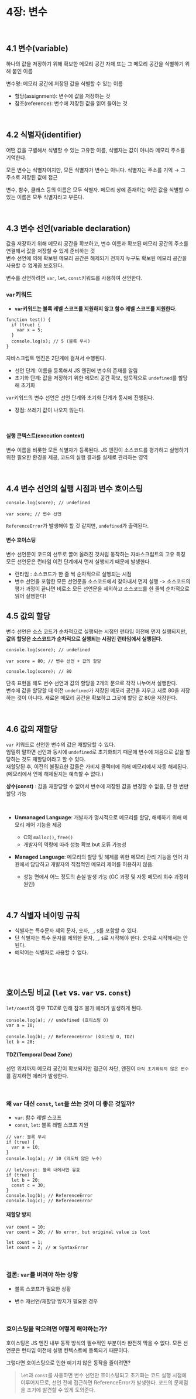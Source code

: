 # 4장: 변수

<br>

## 4.1 변수(variable)

하나의 값을 저장하기 위해 확보한 메모리 공간 자체 또는 그 메모리 공간을 식별하기 위해 붙인 이름 <br>

변수명: 메모리 공간에 저장된 값을 식별할 수 있는 이름

- 할당(assignment): 변수에 값을 저장하는 것
- 참조(reference): 변수에 저장된 값을 읽어 들이는 것

<br>

## 4.2 식별자(identifier)

어떤 값을 구별해서 식별할 수 있는 고유한 이름, 식별자는 값이 아니라 메모리 주소를 기억한다.
<br>

모든 변수는 식별자이지만, 모든 식별자가 변수는 아니다.
식별자는 주소를 기억 → 그 주소로 저장된 값에 접근

변수, 함수, 클래스 등의 이름은 모두 식별자. 메모리 상에 존재하는 어떤 값을 식별할 수 있는 이름은 모두 식별자라고 부른다.

<br>

## 4.3 변수 선언(variable declaration)

값을 저장하기 위해 메모리 공간을 확보하고, 변수 이름과 확보된 메모리 공간의 주소를 연결해서 값을 저장할 수 있게 준비하는 것 <br>
변수 선언에 의해 확보된 메모리 공간은 해제되기 전까지 누구도 확보된 메모리 공간을 사용할 수 없게끔 보호된다.

변수를 선언하려면 `var`, `let`, `const`키워드를 사용하여 선언한다.

### `var`키워드

- **`var`키워드는 블록 레벨 스코프를 지원하지 않고 함수 레벨 스코프를 지원한다.**

```
function test() {
  if (true) {
    var x = 5;
  }
  console.log(x); // 5 (블록 무시)
}
```

자바스크립트 엔진은 2단계에 걸쳐서 수행된다.

- 선언 단계: 이름을 등록해서 JS 엔진에 변수의 존재를 알림
- 초기화 단계: 값을 저장하기 위한 메모리 공간 확보, 암묵적으로 `undefined`를 할당해 초기화

`var`키워드의 변수 선언은 선언 단계와 초기화 단계가 동시에 진행된다. <br>

- 장점: 쓰레기 값이 나오지 않는다.

  <br>

#### 실행 콘텍스트(execution context)

변수 이름을 비롯한 모든 식별자가 등록된다. JS 엔진이 소스코드를 평가하고 실행하기 위한 필요한 환경을 제공, 코드의 실행 결과를 실제로 관리하는 영역

<br>

## 4.4 변수 선언의 실행 시점과 변수 호이스팅

```
console.log(score); // undefined

var score; // 변수 선언
```

`ReferenceError`가 발생해야 할 것 같지만, `undefined`가 출력된다.

#### 변수 호이스팅

변수 선언문이 코드의 선두로 끌어 올려진 것처럼 동작하는 자바스크립트의 고유 특징 <br>
모든 선언문은 런타임 이전 단계에서 먼저 실행되기 때문에 발생한다.

- 런타임 : 소스코드가 한 줄 씩 순차적으로 실행되는 시점
- 변수 선언을 포함한 모든 선언문을 소스코드에서 찾아내서 먼저 실행 -> 소스코드의 평가 과정이 끝나면 비로소 모든 선언문을 제외하고 소스코드를 한 줄씩 순차적으로 읽어 실행한다!

## 4.5 값의 할당

변수 선언은 소스 코드가 순차적으로 실행되는 시점인 런타임 이전에 먼저 실행되지만, **값의 할당은 소스코드가 순차적으로 실행되는 시점인 런타임에서 실행된다.**
<br>

```
console.log(score); // undefined

var score = 80; // 변수 선언 + 값의 할당

console.log(score); // 80
```

단축 표현을 해도 변수 선언과 값의 할당을 2개의 문으로 각각 나누어서 실행한다. <br>
변수에 값을 할당할 때 이전 `undefined`가 저장된 메모리 공간을 지우고 새로 80을 저장하는 것이 아니다. 새로운 메모리 공간을 확보하고 그곳에 할당 값 80을 저장한다.

<br>

## 4.6 값의 재할당

`var` 키워드로 선언한 변수의 값은 재할당할 수 있다. <br>
엄밀히 말하면 선언과 동시에 `undefined`로 초기화되기 때문에 변수에 처음으로 값을 할당하는 것도 재할당이라고 할 수 있다.
<br>
재할당된 후, 이전의 불필요한 값들은 가비지 콜렉터에 의해 메모리에서 자동 해제된다. (메모리에서 언제 해제될지는 예측할 수 없다.)

**상수(const)** : 값을 재할당할 수 없어서 변수에 저장된 값을 변경할 수 없음, 단 한 번만 할당 가능

<br>

- **Unmanaged Language**: 개발자가 명시적으로 메모리를 할당, 해제하기 위해 메모리 제어 기능을 제공 <br>

  - C의 `malloc()`, `free()`
  - 개발자의 역량에 따라 성능 확보 but 오류 가능성

- **Managed Language**: 메모리의 할당 및 해제를 위한 메모리 관리 기능을 언어 차원에서 담당하고 개발자의 직접적인 메모리 제어를 허용하지 않음.
  - 성능 면에서 어느 정도의 손실 발생 가능 (GC 과정 및 자동 메모리 회수 과정이 원인)

<br>

## 4.7 식별자 네이밍 규칙

- 식별자는 특수문자 제외 문자, 숫자, `_`, `$`를 포함할 수 있다.
- 단 식별자는 특수 문자를 제외한 문자, `_`, `$`로 시작해야 한다. 숫자로 시작해서는 안된다.
- 예약어는 식별자로 사용할 수 없다.

## <br>

## 호이스팅 비교 (`let` vs. `var` vs. `const`)

`let/const`의 경우 TDZ로 인해 참조 불가 에러가 발생하게 된다.

```
console.log(a); // undefined (호이스팅 O)
var a = 10;

console.log(b); // ReferenceError (호이스팅 O, TDZ)
let b = 20;
```

#### TDZ(Temporal Dead Zone)

선언 위치까지 메모리 공간이 확보되지만 접근이 차단, 엔진이 `아직 초기화되지 않은 변수` 를 감지하면 에러가 발생한다.

<br>

### 왜 `var` 대신 `const`, `let`을 쓰는 것이 더 좋은 것일까?

- `var`: 함수 레벨 스코프
- `const`, `let`: 블록 레벨 스코프 지원

```
// var: 블록 무시
if (true) {
  var a = 10;
}
console.log(a); // 10 (의도치 않은 누수)

// let/const: 블록 내에서만 유효
if (true) {
  let b = 20;
  const c = 30;
}
console.log(b); // ReferenceError
console.log(c); // ReferenceError
```

#### 재할당 방지

```
var count = 10;
var count = 20; // No error, but original value is lost

let count = 1;
let count = 2; // ❌ SyntaxError
```

<br>

### 결론: `var`를 버려야 하는 상황

- 블록 스코프가 필요한 상황
- 변수 재선언/재할당 방지가 필요한 경우

  <br>

### 호이스팅을 막으려면 어떻게 해야하는가?

호이스팅은 JS 엔진 내부 동작 방식의 필수적인 부분이라 완전히 막을 수 없다. 모든 선언문은 런타임 이전에 실행 컨텍스트에 등록되기 때문이다.

그렇다면 호이스팅으로 인한 예기치 않은 동작을 줄이려면?

> `let`과 `const`를 사용하면 변수 선언만 호이스팅되고 초기화는 코드 실행 시점에 이루어지므로, 선언 전에 접근하면 ReferenceError가 발생한다. 코드의 문제점을 조기에 발견할 수 있게 도와준다.
